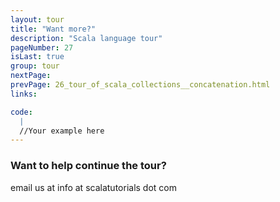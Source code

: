 ```yaml
---
layout: tour
title: "Want more?"
description: "Scala language tour"
pageNumber: 27
isLast: true
group: tour
nextPage: 
prevPage: 26_tour_of_scala_collections__concatenation.html
links:

code:
  |
  //Your example here  
---
```


### Want to help continue the tour?

email us at info at scalatutorials dot com 
